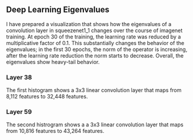<link href="https://fonts.googleapis.com/css?family=Roboto:300" rel="stylesheet">

## Deep Learning Eigenvalues

I have prepared a visualization that shows how the eigenvalues of a convolution layer in squeezenet1_1 changes over the course of imagenet training. At epoch 30 of the training, the learning rate was reduced by a multiplicative factor of 0.1. This substantially changes the behavior of the eigenvalues; in the first 30 epochs, the norm of the operator is increasing, after the learning rate reduction the norm starts to decrease. 
Overall, the eigenvalues show heavy-tail behavior.




<link rel="stylesheet" href="static/style.css">
<script src="https://d3js.org/d3.v3.min.js" ></script>

<script src="static/script.js"> </script>

### Layer 38

The first histogram shows a 3x3 linear convolution layer that maps from 8,112 features to 32,448 features.
<div id='d3div38'></div>
<script>d3.json("data/data38.json", function(x){initHistogram(x,"#d3div38");});</script>

### Layer 59

The second histrogram shows a a 3x3 linear convolution layer that maps from 10,816 features to 43,264 features.
<div id='d3div59'></div>
<script>d3.json("data/data59.json", function(x){initHistogram(x,"#d3div59");});</script>
